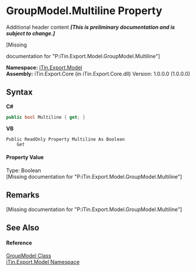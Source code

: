 # GroupModel.Multiline Property 
Additional header content _**\[This is preliminary documentation and is subject to change.\]**_

\[Missing <summary> documentation for "P:iTin.Export.Model.GroupModel.Multiline"\]

**Namespace:**&nbsp;<a href="ef57ffcc-e95e-b212-5a46-9aa6f5a3511f">iTin.Export.Model</a><br />**Assembly:**&nbsp;iTin.Export.Core (in iTin.Export.Core.dll) Version: 1.0.0.0 (1.0.0.0)

## Syntax

**C#**<br />
``` C#
public bool Multiline { get; }
```

**VB**<br />
``` VB
Public ReadOnly Property Multiline As Boolean
	Get
```


#### Property Value
Type: Boolean<br />\[Missing <value> documentation for "P:iTin.Export.Model.GroupModel.Multiline"\]

## Remarks
\[Missing <remarks> documentation for "P:iTin.Export.Model.GroupModel.Multiline"\]

## See Also


#### Reference
<a href="5a8dbd7f-d5ce-e476-b2ce-60978bcdb4a0">GroupModel Class</a><br /><a href="ef57ffcc-e95e-b212-5a46-9aa6f5a3511f">iTin.Export.Model Namespace</a><br />